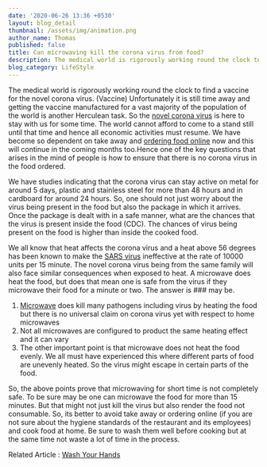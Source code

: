 ```yaml
---
date: '2020-06-26 13:36 +0530'
layout: blog_detail
thumbnail: /assets/img/animation.png
author_name: Thomas
published: false
title: Can microwaving kill the corona virus from food?
description: The medical world is rigorously working round the clock to find...
blog_category: LifeStyle
---
```


The medical world is rigorously working round the clock to find a vaccine for the novel corona virus. (Vaccine) Unfortunately it is still time away and getting the vaccine manufactured for a vast majority of the population of the world is another Herculean task. So the [novel corona virus](https://www.who.int/emergencies/diseases/novel-coronavirus-2019) is here to stay with us for some time. The world cannot afford to come to a stand still until that time and hence all economic activities must resume. We have become so dependent on take away and [ordering food online](https://www.mckinsey.com/industries/technology-media-and-telecommunications/our-insights/the-changing-market-for-food-delivery#) now and this will continue in the coming months too.Hence one of the key questions that arises in the mind of people is how to ensure that there is no corona virus in the food ordered.

We have studies indicating that the corona virus can stay active on metal for around 5 days, plastic and stainless steel for more than 48 hours and in cardboard for around 24 hours. So, one should not just worry about the virus being present in the food but also the package in which it arrives. Once the package is dealt with in a safe manner, what are the chances that the virus is present inside the food (CDC). The chances of virus being present on the food is higher than inside the cooked food.

We all know that heat affects the corona virus and a heat above 56 degrees has been known to make the [SARS virus](https://www.who.int/csr/sars/survival_2003_05_04/en/) ineffective at the rate of 10000 units per 15 minute. The novel corona virus being from the same family will also face similar consequences when exposed to heat. A microwave does heat the food, but does that mean one is safe from the virus if they microwave their food for a minute or two. The answer is ### may be.

1)	[Microwave](https://en.wikipedia.org/wiki/Microwave_oven) does kill many pathogens including virus by heating the food but there is no universal claim on corona virus yet with respect to home microwaves
2)	Not all microwaves are configured to product the same heating effect and it can vary
3)	The other important point is that microwave does not heat the food evenly. We all must have experienced this where different parts of food are unevenly heated. So the virus might escape in certain parts of the food.

So, the above points prove that microwaving for short time is not completely safe. To be sure may be one can microwave the food for more than 15 minutes. But that might not just kill the virus but also render the food not consumable. So, its better to avoid take away or ordering online (if you are not sure about the hygiene standards of the restaurant and its employees) and cook food at home. Be sure to wash them well before cooking but at the same time not waste a lot of time in the process.

Related Article : [Wash Your Hands](https://www.toknowisgood.com/2020/06/02/can-the-world-afford-to-keep-washing-hands-to-curb-the-corona-virus-pandemic.html)

